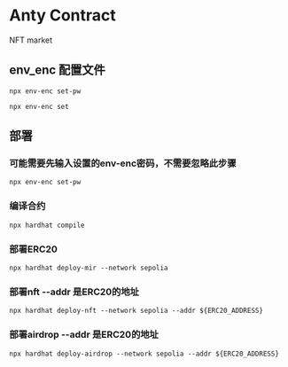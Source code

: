 # Anty Contract
NFT market


## env_enc 配置文件

`npx env-enc set-pw`

`npx env-enc set`


## 部署

### 可能需要先输入设置的env-enc密码，不需要忽略此步骤
`npx env-enc set-pw`

### 编译合约
`npx hardhat compile`

### 部署ERC20
`npx hardhat deploy-mir --network sepolia`

### 部署nft  --addr 是ERC20的地址
`npx hardhat deploy-nft --network sepolia --addr ${ERC20_ADDRESS}`

### 部署airdrop  --addr 是ERC20的地址
`npx hardhat deploy-airdrop --network sepolia --addr ${ERC20_ADDRESS}`
